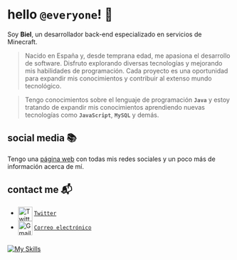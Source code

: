 # hello ``@everyone``! 👋

Soy **Biel**, un desarrollador back-end especializado en servicios de Minecraft.
> Nacido en España y, desde temprana edad, me apasiona el desarrollo de software. Disfruto explorando diversas tecnologías y mejorando mis habilidades de programación. Cada proyecto es una oportunidad para expandir mis conocimientos y contribuir al extenso mundo tecnológico.

> Tengo conocimientos sobre el lenguaje de programación **`Java`** y estoy tratando de expandir mis conocimientos aprendiendo nuevas tecnologías como **`JavaScript`**, **`MySQL`** y demás.

## social media 📚

Tengo una [página web](https://biieeel.me) con todas mis redes sociales y un poco más de información acerca de mí. 

## contact me 📬

   - <img src="https://simpleicons.org/icons/twitter.svg" alt="Twitter" width="32" align="center">   [`Twitter`](https://x.com/biiee3l)
   - <img src="https://simpleicons.org/icons/gmail.svg" alt="Gmail" width="32" align="center">   [`Correo electrónico`](mailto:biieeel.me@gmail.com)

###

[![My Skills](https://skillicons.dev/icons?i=java,mongodb,linux,idea,cloudflare,html,css,javascript,nextjs,tailwindcss,vscode,sqlite,git,maven)](https://github.com/bieelsiurr/)
